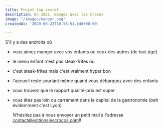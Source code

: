 ```yaml
---
title: Projet top secret
description: En 2021, mangez avec les Crocos
image: "/images/manger.png"
createdAt: '2020-06-22T10:58:51.640+00:00'

---
```

S'il y a des endroits où 

* vous aimez manger avec vos enfants ou ceux des autres (de tout âge) 
* le menu enfant n'est pas steak-frites ou 
* c'est steak-frites mais c'est vraiment hyper bon
* l'accueil reste souriant même quand vous débarquez avec des enfants
* vous trouvez que le rapport qualité-prix est super
* vous êtes pas loin ou carrément dans le capital de la gastronomie (beh évidemment c'est Lyon)

  N'hésitez pas à nous envoyer un petit mail à l'adresse contact@editionslescrocos.com!!
